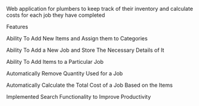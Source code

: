 Web application for plumbers to keep track of their inventory and calculate costs for each job they have completed

Features

Ability To Add New Items and Assign them to Categories

Ability To Add a New Job and Store The Necessary Details of It

Ability To Add Items to a Particular Job

Automatically Remove Quantity Used for a Job

Automatically Calculate the Total Cost of a Job Based on the Items

Implemented Search Functionality to Improve Productivity
